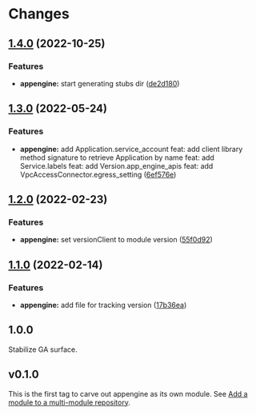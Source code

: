 # Changes

## [1.4.0](https://github.com/googleapis/google-cloud-go/compare/appengine/v1.3.0...appengine/v1.4.0) (2022-10-25)


### Features

* **appengine:** start generating stubs dir ([de2d180](https://github.com/googleapis/google-cloud-go/commit/de2d18066dc613b72f6f8db93ca60146dabcfdcc))

## [1.3.0](https://github.com/googleapis/google-cloud-go/compare/appengine/v1.2.0...appengine/v1.3.0) (2022-05-24)


### Features

* **appengine:** add Application.service_account feat: add client library method signature to retrieve Application by name feat: add Service.labels feat: add Version.app_engine_apis feat: add VpcAccessConnector.egress_setting ([6ef576e](https://github.com/googleapis/google-cloud-go/commit/6ef576e2d821d079e7b940cd5d49fe3ca64a7ba2))

## [1.2.0](https://github.com/googleapis/google-cloud-go/compare/appengine/v1.1.0...appengine/v1.2.0) (2022-02-23)


### Features

* **appengine:** set versionClient to module version ([55f0d92](https://github.com/googleapis/google-cloud-go/commit/55f0d92bf112f14b024b4ab0076c9875a17423c9))

## [1.1.0](https://github.com/googleapis/google-cloud-go/compare/appengine/v1.0.0...appengine/v1.1.0) (2022-02-14)


### Features

* **appengine:** add file for tracking version ([17b36ea](https://github.com/googleapis/google-cloud-go/commit/17b36ead42a96b1a01105122074e65164357519e))

## 1.0.0

Stabilize GA surface.

## v0.1.0

This is the first tag to carve out appengine as its own module. See
[Add a module to a multi-module repository](https://github.com/golang/go/wiki/Modules#is-it-possible-to-add-a-module-to-a-multi-module-repository).
